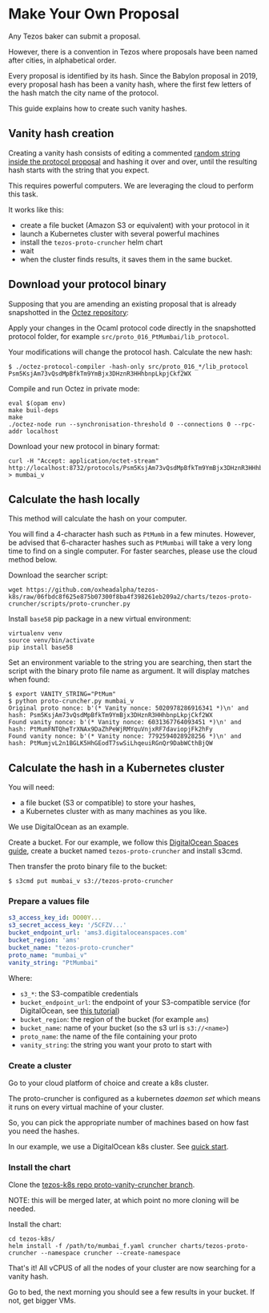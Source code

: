 # Make Your Own Proposal

Any Tezos baker can submit a proposal.

However, there is a convention in Tezos where proposals have been named after cities, in alphabetical order.

Every proposal is identified by its hash. Since the Babylon proposal in 2019, every proposal hash has been a vanity hash, where the first few letters of the hash match the city name of the protocol.

This guide explains how to create such vanity hashes.

## Vanity hash creation

Creating a vanity hash consists of editing a commented [random string inside the protocol proposal](https://gitlab.com/tezos/tezos/-/blob/master/src/proto_015_PtLimaPt/lib_protocol/main.ml#L417) and hashing it over and over, until the resulting hash starts with the string that you expect.

This requires powerful computers. We are leveraging the cloud to perform this task.

It works like this:

* create a file bucket (Amazon S3 or equivalent) with your protocol in it
* launch a Kubernetes cluster with several powerful machines
* install the `tezos-proto-cruncher` helm chart
* wait
* when the cluster finds results, it saves them in the same bucket.

## Download your protocol binary

Supposing that you are amending an existing proposal that is already snapshotted in the [Octez repository](https://gitlab.com/tezos/tezos):

Apply your changes in the Ocaml protocol code directly in the snapshotted protocol folder, for example `src/proto_016_PtMumbai/lib_protocol`.

Your modifications will change the protocol hash. Calculate the new hash:

```
$ ./octez-protocol-compiler -hash-only src/proto_016_*/lib_protocol
Psm5KsjAm73vQsdMpBfkTm9YmBjx3DHznR3HHhbnpLkpjCkf2WX

```
Compile and run Octez in private mode:

```
eval $(opam env)
make buil-deps
make
./octez-node run --synchronisation-threshold 0 --connections 0 --rpc-addr localhost
```

Download your new protocol in binary format:

```shell
curl -H "Accept: application/octet-stream" http://localhost:8732/protocols/Psm5KsjAm73vQsdMpBfkTm9YmBjx3DHznR3HHhbnpLkpjCkf2WX > mumbai_v
```

## Calculate the hash locally

This method will calculate the hash on your computer.

You will find a 4-character hash such as `PtMumb` in a few minutes. However, be advised that 6-character hashes such as `PtMumbai` will take a very long time to find on a single computer. For faster searches, please use the cloud method below.

Download the searcher script:

```
wget https://github.com/oxheadalpha/tezos-k8s/raw/06fbdc8f625e875b07300f8ba4f398261eb209a2/charts/tezos-proto-cruncher/scripts/proto-cruncher.py
```

Install `base58` pip package in a new virtual environment:

```
virtualenv venv
source venv/bin/activate
pip install base58
```

Set an environment variable to the string you are searching, then start the script with the binary proto file name as argument. It will display matches when found:

```
$ export VANITY_STRING="PtMum"
$ python proto-cruncher.py mumbai_v
Original proto nonce: b'(* Vanity nonce: 5020978286916341 *)\n' and hash: Psm5KsjAm73vQsdMpBfkTm9YmBjx3DHznR3HHhbnpLkpjCkf2WX
Found vanity nonce: b'(* Vanity nonce: 6031367764093451 *)\n' and hash: PtMumFNTQheTrXNAx9DaZhPeWjRMYquVnjxRF7daviopjFk2hFy
Found vanity nonce: b'(* Vanity nonce: 7792594028928256 *)\n' and hash: PtMumjvL2n1BGLK5HhGEodT7swSiLhqeuiRGnQr9DabWCthBjQW
```

## Calculate the hash in a Kubernetes cluster

You will need:

* a file bucket (S3 or compatible) to store your hashes,
* a Kubernetes cluster with as many machines as you like.

We use DigitalOcean as an example.

Create a bucket. For our example, we follow this [DigitalOcean Spaces guide](https://docs.digitalocean.com/products/spaces/reference/s3cmd/), create a bucket named `tezos-proto-cruncher` and install s3cmd.

Then transfer the proto binary file to the bucket:
```shell
$ s3cmd put mumbai_v s3://tezos-proto-cruncher
```

### Prepare a values file

```yaml
s3_access_key_id: DO00Y...
s3_secret_access_key: '/5CFZV...'
bucket_endpoint_url: 'ams3.digitaloceanspaces.com'
bucket_region: 'ams'
bucket_name: "tezos-proto-cruncher"
proto_name: "mumbai_v"
vanity_string: "PtMumbai"
```

Where:

* `s3_*`: the S3-compatible credentials
* `bucket_endpoint_url`: the endpoint of your S3-compatible service (for DigitalOcean, see [this tutorial](https://docs.digitalocean.com/products/spaces/reference/s3cmd/))
* `bucket_region`: the region of the bucket (for example `ams`)
* `bucket_name`: name of your bucket (so the s3 url is `s3://<name>`)
* `proto_name`: the name of the file containing your proto
* `vanity_string`: the string you want your proto to start with

### Create a cluster

Go to your cloud platform of choice and create a k8s cluster.

The proto-cruncher is configured as a kubernetes *daemon set* which means it runs on every virtual machine of your cluster.

So, you can pick the appropriate number of machines based on how fast you need the hashes.

In our example, we use a DigitalOcean k8s cluster. See [quick start](https://docs.digitalocean.com/products/kubernetes/quickstart/).

### Install the chart

Clone the [tezos-k8s repo proto-vanity-cruncher branch](https://github.com/oxheadalpha/tezos-k8s/tree/proto_vanity_cruncher).

NOTE: this will be merged later, at which point no more cloning will be needed.

Install the chart:

```
cd tezos-k8s/
helm install -f /path/to/mumbai_f.yaml cruncher charts/tezos-proto-cruncher --namespace cruncher --create-namespace
```

That's it! All vCPUS of all the nodes of your cluster are now searching for a vanity hash.

Go to bed, the next morning you should see a few results in your bucket. If not, get bigger VMs.
